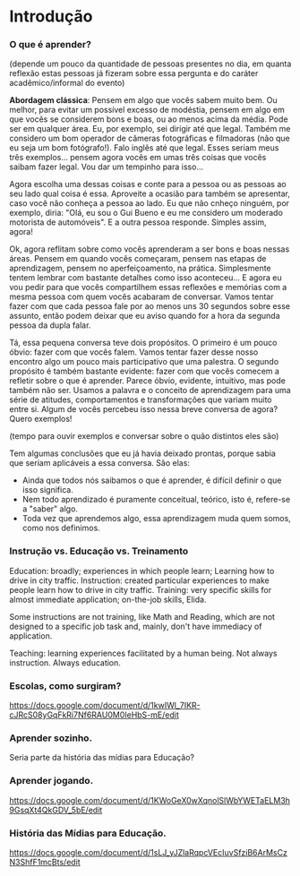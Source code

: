 # Introdução

### O que é aprender?

(depende um pouco da quantidade de pessoas presentes no dia, em quanta reflexão estas pessoas já fizeram sobre essa pergunta e do caráter acadêmico/informal do evento)

**Abordagem clássica**: Pensem em algo que vocês sabem muito bem. Ou melhor, para evitar um possível excesso de modéstia, pensem em algo em que vocês se considerem bons e boas, ou ao menos acima da média. Pode ser em qualquer área. Eu, por exemplo, sei dirigir até que legal. Também me considero um bom operador de câmeras fotográficas e filmadoras (não que eu seja um bom fotógrafo!). Falo inglês até que legal. Esses seriam meus três exemplos... pensem agora vocês em umas três coisas que vocês saibam fazer legal. Vou dar um tempinho para isso...

Agora escolha uma dessas coisas e conte para a pessoa ou as pessoas ao seu lado qual coisa é essa. Aproveite a ocasião para também se apresentar, caso você não conheça a pessoa ao lado. Eu que não cnheço ninguém, por exemplo, diria: "Olá, eu sou o Gui Bueno e eu me considero um moderado motorista de automóveis". E a outra pessoa responde. Simples assim, agora!

Ok, agora reflitam sobre como vocês aprenderam a ser bons e boas nessas áreas. Pensem em quando vocês começaram, pensem nas etapas de aprendizagem, pensem no aperfeiçoamento, na prática. Simplesmente tentem lembrar com bastante detalhes como isso aconteceu... E agora eu vou pedir para que vocês compartilhem essas reflexões e memórias com a mesma pessoa com quem vocês acabaram de conversar. Vamos tentar fazer com que cada pessoa fale por ao menos uns 30 segundos sobre esse assunto, então podem deixar que eu aviso quando for a hora da segunda pessoa da dupla falar.

Tá, essa pequena conversa teve dois propósitos. O primeiro é um pouco óbvio: fazer com que vocês falem. Vamos tentar fazer desse nosso encontro algo um pouco mais participativo que uma palestra. O segundo propósito é também bastante evidente: fazer com que vocês comecem a refletir sobre o que é aprender. Parece óbvio, evidente, intuitivo, mas pode também não ser. Usamos a palavra e o conceito de aprendizagem para uma série de atitudes, comportamentos e transformações que variam muito entre si. Algum de vocês percebeu isso nessa breve conversa de agora? Quero exemplos!

(tempo para ouvir exemplos e conversar sobre o quão distintos eles são)

<melhorar>

Tem algumas conclusões que eu já havia deixado prontas, porque sabia que seriam aplicáveis a essa conversa. São elas:

* Ainda que todos nós saibamos o que é aprender, é difícil definir o que isso significa.
* Nem todo aprendizado é puramente conceitual, teórico, isto é, refere-se a "saber" algo.
* Toda vez que aprendemos algo, essa aprendizagem muda quem somos, como nos definimos.

</melhorar>

### Instrução vs. Educação vs. Treinamento

Education: broadly; experiences in which people learn; Learning how to drive in city traffic.
Instruction: created particular experiences to make people learn how to drive in city traffic.
Training: very specific skills for almost immediate application; on-the-job skills, Elida.

Some instructions are not training, like Math and Reading, which are not designed to a specific job task and, mainly, don't have immediacy of application.

Teaching: learning experiences facilitated by a human being. Not always instruction. Always education.

### Escolas, como surgiram?

https://docs.google.com/document/d/1kwIWl_7IKR-cJRcS08yGqFkRi7Nf6RAU0M0IeHbS-mE/edit

### Aprender sozinho.

Seria parte da história das mídias para Educação?

### Aprender jogando.

https://docs.google.com/document/d/1KWoGeX0wXqnolSlWbYWETaELM3h9GsqXt4QkGDV_5bE/edit

### História das Mídias para Educação.

https://docs.google.com/document/d/1sLJ_yJZlaRqpcVEcIuvSfziB6ArMsCzN3ShfF1mcBts/edit